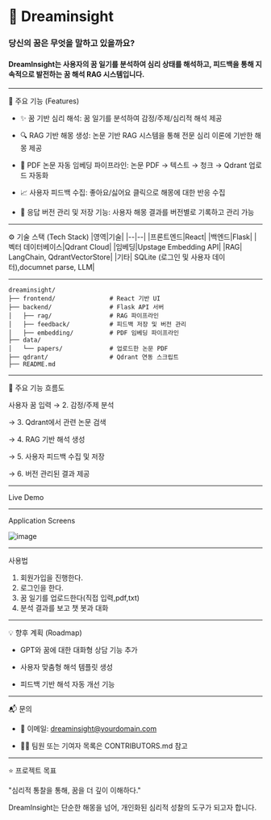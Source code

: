 # 🧠 **Dreaminsight**
### 당신의 꿈은 무엇을 말하고 있을까요?
#### DreamInsight는 사용자의 꿈 일기를 분석하여 심리 상태를 해석하고, 피드백을 통해 지속적으로 발전하는 꿈 해석 RAG 시스템입니다.
___
📌 주요 기능 (Features)
- ✨ 꿈 기반 심리 해석:
꿈 일기를 분석하여 감정/주제/심리적 해석 제공

- 🔍 RAG 기반 해몽 생성:
논문 기반 RAG 시스템을 통해 전문 심리 이론에 기반한 해몽 제공

- 🧾 PDF 논문 자동 임베딩 파이프라인:
논문 PDF → 텍스트 → 청크 → Qdrant 업로드 자동화

- 📈 사용자 피드백 수집:
좋아요/싫어요 클릭으로 해몽에 대한 반응 수집

- 💾 응답 버전 관리 및 저장 기능:
사용자 해몽 결과를 버전별로 기록하고 관리 가능

___
⚙️ 기술 스택 (Tech Stack)
|영역|기술|
|--|--|
|프론트엔드|React|
|백엔드|Flask|
|벡터 데이터베이스|Qdrant Cloud|
|임베딩|Upstage Embedding API|
|RAG|	LangChain, QdrantVectorStore|
|기타|	SQLite (로그인 및 사용자 데이터),documnet parse, LLM|

___
```
dreaminsight/
├── frontend/               # React 기반 UI
├── backend/                # Flask API 서버
│   ├── rag/                # RAG 파이프라인
│   ├── feedback/           # 피드백 저장 및 버전 관리
│   ├── embedding/          # PDF 임베딩 파이프라인
├── data/
│   └── papers/             # 업로드한 논문 PDF
├── qdrant/                 # Qdrant 연동 스크립트
├── README.md
```
___
🧪 주요 기능 흐름도

사용자 꿈 입력 → 2. 감정/주제 분석

→ 3. Qdrant에서 관련 논문 검색

→ 4. RAG 기반 해석 생성

→ 5. 사용자 피드백 수집 및 저장

→ 6. 버전 관리된 결과 제공
___
Live Demo
___
Application Screens

![image](https://www.google.co.kr/url?sa=i&url=https%3A%2F%2Fwww.donga.com%2Fnews%2FCulture%2Farticle%2Fall%2F20170125%2F82580811%2F1&psig=AOvVaw3W-4aB2nX3q0brOD6nj4zc&ust=1743690601763000&source=images&cd=vfe&opi=89978449&ved=0CBQQjRxqFwoTCICYsOnHuYwDFQAAAAAdAAAAABAE)
___
사용법
1. 회원가입을 진행한다.
2. 로그인을 한다.
3. 꿈 일기를 업로드한다(직접 입력,pdf,txt)
4. 분석 결과를 보고 챗 봇과 대화
___
💡 향후 계획 (Roadmap)
 - GPT와 꿈에 대한 대화형 상담 기능 추가

 - 사용자 맞춤형 해석 템플릿 생성

 - 피드백 기반 해석 자동 개선 기능
___
📬 문의
- 📧 이메일: dreaminsight@yourdomain.com

- 🧑‍💻 팀원 또는 기여자 목록은 CONTRIBUTORS.md 참고
___
⭐️ 프로젝트 목표

"심리적 통찰을 통해, 꿈을 더 깊이 이해하다."

DreamInsight는 단순한 해몽을 넘어, 개인화된 심리적 성찰의 도구가 되고자 합니다.


